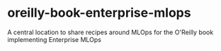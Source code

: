 # oreilly-book-enterprise-mlops
A central location to share recipes around MLOps for the O'Reilly book implementing Enterprise MLOps

